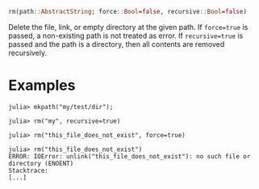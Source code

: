 ```julia
rm(path::AbstractString; force::Bool=false, recursive::Bool=false)
```

Delete the file, link, or empty directory at the given path. If `force=true` is passed, a non-existing path is not treated as error. If `recursive=true` is passed and the path is a directory, then all contents are removed recursively.

# Examples

```jldoctest
julia> mkpath("my/test/dir");

julia> rm("my", recursive=true)

julia> rm("this_file_does_not_exist", force=true)

julia> rm("this_file_does_not_exist")
ERROR: IOError: unlink("this_file_does_not_exist"): no such file or directory (ENOENT)
Stacktrace:
[...]
```
